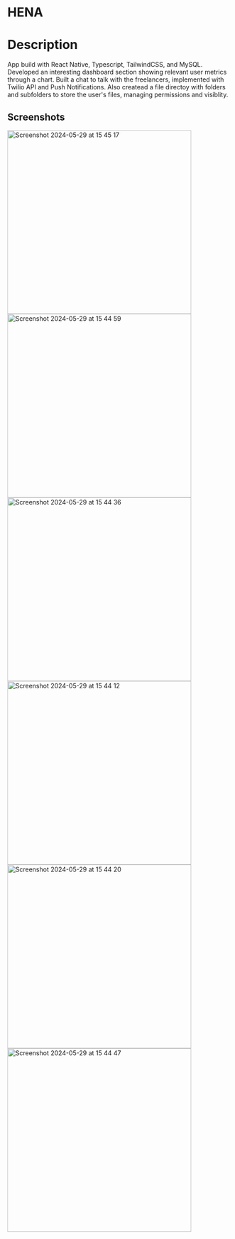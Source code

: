 # HENA

# Description

App build with React Native, Typescript, TailwindCSS, and MySQL. Developed an interesting dashboard section showing relevant user metrics through a chart. Built a chat to talk with the freelancers, implemented with Twilio API and Push Notifications. Also createad a file directoy with folders and subfolders to store the user's files, managing permissions and visiblity.

## Screenshots
<img width="414" alt="Screenshot 2024-05-29 at 15 45 17" src="https://github.com/CarlosBM18/hena/assets/30117015/c3a7deaf-117c-4f00-8432-2461b6054cc2">
<img width="414" alt="Screenshot 2024-05-29 at 15 44 59" src="https://github.com/CarlosBM18/hena/assets/30117015/7f4853b5-3dc9-4ba8-8928-253726b14b51">
<img width="414" alt="Screenshot 2024-05-29 at 15 44 36" src="https://github.com/CarlosBM18/hena/assets/30117015/b554b148-e483-4c01-82ea-e69c03e4af02">
<img width="414" alt="Screenshot 2024-05-29 at 15 44 12" src="https://github.com/CarlosBM18/hena/assets/30117015/fb2eca6a-305d-474f-96aa-d006e0fc7254">
<img width="414" alt="Screenshot 2024-05-29 at 15 44 20" src="https://github.com/CarlosBM18/hena/assets/30117015/9b300e1c-7c36-4785-942c-40a86b400991">
<img width="414" alt="Screenshot 2024-05-29 at 15 44 47" src="https://github.com/CarlosBM18/hena/assets/30117015/4ebf574b-564a-4db0-956a-010ce053e43c">
